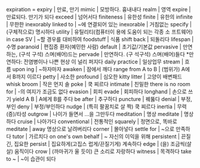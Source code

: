 expiration = expiry			| 만료, 만기
mimic			| 모방하다. 흉내내다
realm			| 영역
expire			| 만료되다. 만기가 되다
exceed			| 넘어서다
finiteness			| 유한성
finite			| 유한의
infinite			| 무한한
inexorably linked to			| ~에 연결되어 있는
inexorable			| 거침없는
specify			| (구체적으로) 명시하다
utility			| 유틸리티(컴퓨터이 용에 도움이 되는 각종 소 프트웨어)
in case SV			| ~할 경우를 대비하여
foodstuff			| 식품
shift back			| 되돌리다
lifespan			| 수명
paranoid			| 편집증 환자(예민한 사람)
default			| 초기값/기본값
pervasive			| 만연하는, (구석 구석) 스며(배어)드는
pervade			| 만연하다. (구 석구석) 스며(배어)들다 *만연하다: 전염병이나 나쁜 현상 이 널리 퍼지다
daily practice			| 일상업무
stream			| 흐름
upon ing			| ~하자마자
awaken			| 잠에서 깨다
range from A to B			| (범위가) A에서 B까지 이르다
petty			| 사소한
profound			| 심오한
kitty litter			| 고양이 배변패드
whisk broom			| 작은 먼지 솔
poke			| 쿡 찌르다
intimate			| 친밀한
there is no room for			| -의 여지가 조금도 없다
evasion			| 회피
evade			| 회피하다
longhand			| 손으로 쓰기
yield A B			| A에게 B를 주다
be after			| 추구하다
puncture			| 꿰뚫다
denial			| 부정, 부인
deny			| 부정/부인하다
nudge			| (특히 팔꿈치로 살 짝) 쿡 찌르다
inertia			| 무력(증)/타성
outgrow			| 나이가 들면서 ...을 그만두다
meditation			| 명상
meditate			| 명상하다
cruise			| 나아가다
conventional			| 전통적인
squarely			| 정면으로, 똑바로
meditate			| away 명상으로 날려버리다
corner			| 몰아넣다
settle for			| ~으로 만족하다
tutor			| 가르치다
on one's own behalf			| ~ 자신의 이익을 위해
persistent			| 끈질긴, 집요한
persist			| 집요하게(고집스 럽게/끈질기게) 계속하다
edge			| (을) 조금씩(살살) 움직이다
crow			| (까마귀가 울 듯이) 큰 소리로 자랑하다
witness			| 목격하다
take to ~			| ~이 습관이 되다
